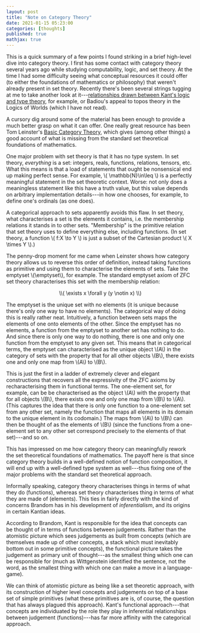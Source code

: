 ```yaml
---
layout: post
title: "Note on Category Theory"
date: 2021-01-15 05:23:00
categories: [thoughts]
published: true
mathjax: true
---
```


This is a quick summary of a few points I found striking in a brief high-level dive into category theory. I first has some contact with category theory several years ago while studying computability, logic, and set theory. At the time I had some difficulty seeing what conceptual resources it could offer (to either the foundations of mathematics or philosophy) that weren't already present in set theory. Recently there's been several strings tugging at me to take another look at it---[relationships drawn between Kant's logic and type theory]({{site.baseurl}}/assets/pdf/lof-synthetic-a-priori.pdf), for example, or Badiou's appeal to topos theory in the Logics of Worlds (which I have not read).

A cursory dig around some of the material has been enough to provide a much better grasp on what it can offer. One really great resource has been Tom Leinster's [Basic Category Theory](https://arxiv.org/pdf/1612.09375.pdf), which gives (among other things) a good account of what is missing from the standard set theoretical foundations of mathematics.

One major problem with set theory is that it has no type system. In set theory, _everything_ is a set: integers, reals, functions, relations, tensors, etc. What this means is that a load of statements that ought be nonsensical end up making perfect sense. For example, \\( \mathbb{N}\in\leq \\) is a perfectly meaningful statement in the set theoretic context. Worse: not only does a meaningless statement like this have a truth value, but this value depends on arbitrary implementation details---in how one chooses, for example, to define one's ordinals (as one does).

A categorical approach to sets apparently avoids this flaw. In set theory, what characterises a set is the elements it contains, i.e. the membership relations it stands in to other sets. "Membership" is the primitive relation that set theory uses to define everything else, including functions. (In set theory, a function \\( f:X \to Y \\) is just a subset of the Cartesian product \\( X \times Y \\).)

The penny-drop moment for me came when Leinster shows how category theory allows us to reverse this order of definition, instead taking functions as primitive and using them to characterise the elements of sets. Take the emptyset \\(\emptyset\\), for example. The standard emptyset axiom of ZFC set theory characterises this set with the membership relation:

<p align="center" markdown="1"> \\( \exists x \forall y (y \notin x) \\)</p>

The emptyset is the unique set with no elements (it is unique because there's only one way to have no elements). The categorical way of doing this is really rather neat. Intuitively, a function between sets maps the elements of one onto elements of the other. Since the emptyset has no elements, a function from the emptyset to another set has nothing to do. And since there is only one way to do nothing, there is one and only one function from the emptyset to any given set. This means that in categorical terms, the emptyset can characterised as the unique object \\(A\\) in the category of sets with the property that for all other objects \\(B\\), there exists one and only one map from \\(A\\) to \\(B\\).

This is just the first in a ladder of extremely clever and elegant constructions that recovers all the expressivity of the ZFC axioms by recharacterising them in functional terms. The one-element set, for example, can be be characterised as the object \\(A\\) with the property that for all objects \\(B\\), there exists one and only one map from \\(B\\) to \\(A\\). (This captures the idea that there is only one function to a one-element set from any other set, namely the function that maps all elements in its domain to the unique element in its codomain.) The maps from \\(A\\) to \\(B\\) can then be thought of as the elements of \\(B\\) (since the functions from a one-element set to any other set correspond precisely to the elements of that set)---and so on.

This has impressed on me how category theory can meaningfully rework the set theoretical foundations of mathematics. The payoff here is that since category theory builds in a well-defined notion of function composition, it will end up with a well-defined type system as well---thus fixing one of the major problems with the standard set theoretical approach.

Informally speaking, category theory characterises things in terms of what they do (functions), whereas set theory characterises thing in terms of what they are made of (elements). This ties in fairly directly with the kind of concerns Brandom has in his development of _inferentialism_, and its origins in certain Kantian ideas.

According to Brandom, Kant is responsible for the idea that concepts can be thought of in terms of functions between judgements. Rather than the atomistic picture which sees judgements as built from concepts (which are themselves made up of other concepts, a stack which must inevitably bottom out in some primitive concepts), the functional picture takes the judgement as primary unit of thought---as the smallest thing which one can be responsible for (much as Wittgenstein identified the sentence, not the word, as the smallest thing with which one can make a move in a language-game).

We can think of atomistic picture as being like a set theoretic approach, with its construction of higher level concepts and judgements on top of a base set of simple primitives (what these primitives are is, of course, the question that has always plagued this approach). Kant's functional approach---that concepts are individuated by the role they play in inferential relationships between judgement (functions)---has far more affinity with the categorical approach.
